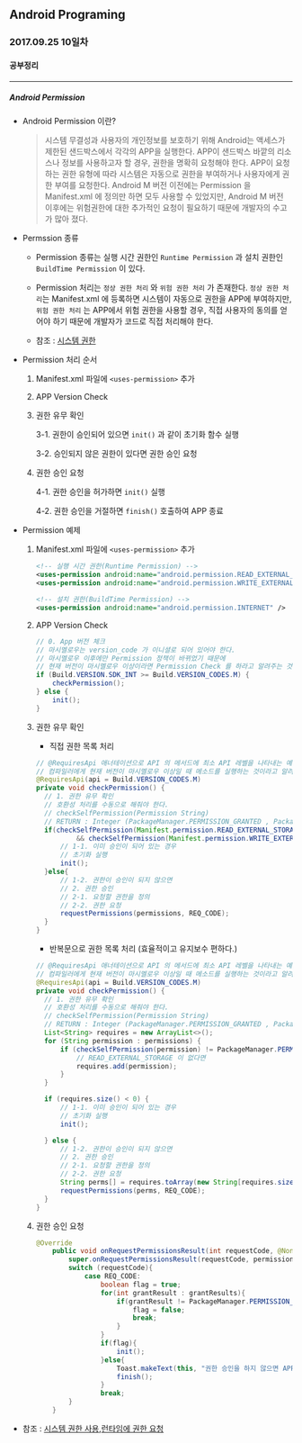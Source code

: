 Android Programing
----------------------------------------------------
### 2017.09.25 10일차

#### 공부정리
____________________________________________________

##### __Android Permission__

- Android Permission 이란?

  > 시스템 무결성과 사용자의 개인정보를 보호하기 위해 Android는 액세스가 제한된 샌드박스에서 각각의 APP을 실행한다. APP이 샌드박스 바깥의 리소스나 정보를 사용하고자 할 경우, 권한을 명확히 요청해야 한다. APP이 요청하는 권한 유형에 따라 시스템은 자동으로 권한을 부여하거나 사용자에게 권한 부여를 요청한다. Android M 버전 이전에는 Permission 을 Manifest.xml 에 정의만 하면 모두 사용할 수 있었지만, Android M 버전 이후에는 위험권한에 대한 추가적인 요청이 필요하기 때문에 개발자의 수고가 많아 졌다.

- Permssion 종류

    - Permission 종류는 실행 시간 권한인 `Runtime Permission` 과 설치 권한인 `BuildTime Permission` 이 있다.

    - Permission 처리는 `정상 권한 처리` 와  `위험 권한 처리` 가 존재한다. `정상 권한 처리`는 Manifest.xml 에 등록하면 시스템이 자동으로 권한을 APP에 부여하지만, `위험 권한 처리` 는 APP에서 위험 권한을 사용할 경우, 직접 사용자의 동의를 얻어야 하기 때문에 개발자가 코드로 직접 처리해야 한다.

    - 참조 : [시스템 권한](https://developer.android.com/guide/topics/security/permissions.html?hl=ko#normal-dangerous)

- Permission 처리 순서

  1. Manifest.xml 파일에 `<uses-permission>` 추가

  2. APP Version Check

  3. 권한 유무 확인

      3-1. 권한이 승인되어 있으면 `init()` 과 같이 초기화 함수 실행

      3-2. 승인되지 않은 권한이 있다면 권한 승인 요청

  4. 권한 승인 요청

      4-1. 권한 승인을 허가하면 `init()` 실행

      4-2. 권한 승인을 거절하면 `finish()` 호출하여 APP 종료

- Permission 예제

  1. Manifest.xml 파일에 `<uses-permission>` 추가

      ```xml
      <!-- 실행 시간 권한(Runtime Permission) -->
      <uses-permission android:name="android.permission.READ_EXTERNAL_STORAGE" />
      <uses-permission android:name="android.permission.WRITE_EXTERNAL_STORAGE" />

      <!-- 설치 권한(BuildTime Permission) -->
      <uses-permission android:name="android.permission.INTERNET" />
      ```

  2. APP Version Check

      ```java
      // 0. App 버전 체크
      // 마시멜로우는 version_code 가 이니셜로 되어 있어야 한다.
      // 마시멜로우 이후에만 Permission 정책이 바뀌었기 때문에
      // 현재 버전이 마시멜로우 이상이라면 Permission Check 를 하라고 알려주는 것이다.
      if (Build.VERSION.SDK_INT >= Build.VERSION_CODES.M) {
          checkPermission();
      } else {
          init();
      }
      ```

  3. 권한 유무 확인

      - 직접 권한 목록 처리

      ```JAVA
      // @RequiresApi 애너테이션으로 API 의 메서드에 최소 API 레벨을 나타내는 예다.
      // 컴파일러에게 현재 버전이 마시멜로우 이상일 때 메소드를 실행하는 것이라고 알려주는 Annotation
      @RequiresApi(api = Build.VERSION_CODES.M)
      private void checkPermission() {
        // 1. 권한 유무 확인
        // 호환성 처리를 수동으로 해줘야 한다.
        // checkSelfPermission(Permission String)
        // RETURN : Integer (PackageManager.PERMISSION_GRANTED , PackageManager.PERMISSION_DENIED)
        if(checkSelfPermission(Manifest.permission.READ_EXTERNAL_STORAGE) == PackageManager.PERMISSION_GRANTED
                && checkSelfPermission(Manifest.permission.WRITE_EXTERNAL_STORAGE) == PackageManager.PERMISSION_GRANTED){
            // 1-1. 이미 승인이 되어 있는 경우
            // 초기화 실행
            init();
        }else{
            // 1-2. 권한이 승인이 되지 않으면
            // 2. 권한 승인
            // 2-1. 요청할 권한을 정의
            // 2-2. 권한 요청
            requestPermissions(permissions, REQ_CODE);
        }
      }
      ```

      - 반복문으로 권한 목록 처리 (효율적이고 유지보수 편하다.)

      ```JAVA
      // @RequiresApi 애너테이션으로 API 의 메서드에 최소 API 레벨을 나타내는 예다.
      // 컴파일러에게 현재 버전이 마시멜로우 이상일 때 메소드를 실행하는 것이라고 알려주는 Annotation
      @RequiresApi(api = Build.VERSION_CODES.M)
      private void checkPermission() {
        // 1. 권한 유무 확인
        // 호환성 처리를 수동으로 해줘야 한다.
        // checkSelfPermission(Permission String)
        // RETURN : Integer (PackageManager.PERMISSION_GRANTED , PackageManager.PERMISSION_DENIED)
        List<String> requires = new ArrayList<>();
        for (String permission : permissions) {
            if (checkSelfPermission(permission) != PackageManager.PERMISSION_GRANTED) {
                // READ_EXTERNAL_STORAGE 이 없다면
                requires.add(permission);
            }
        }

        if (requires.size() < 0) {
            // 1-1. 이미 승인이 되어 있는 경우
            // 초기화 실행
            init();

        } else {
            // 1-2. 권한이 승인이 되지 않으면
            // 2. 권한 승인
            // 2-1. 요청할 권한을 정의
            // 2-2. 권한 요청
            String perms[] = requires.toArray(new String[requires.size()]);
            requestPermissions(perms, REQ_CODE);
        }
      }
      ```

  4. 권한 승인 요청

      ```JAVA
      @Override
          public void onRequestPermissionsResult(int requestCode, @NonNull String[] permissions, @NonNull int[] grantResults) {
              super.onRequestPermissionsResult(requestCode, permissions, grantResults);
              switch (requestCode){
                  case REQ_CODE:
                      boolean flag = true;
                      for(int grantResult : grantResults){
                          if(grantResult != PackageManager.PERMISSION_GRANTED){
                              flag = false;
                              break;
                          }
                      }
                      if(flag){
                          init();
                      }else{
                          Toast.makeText(this, "권한 승인을 하지 않으면 APP 을 사용할 수 없습니다.", Toast.LENGTH_LONG).show();
                          finish();
                      }
                      break;
              }
          }
      ```

- 참조 : [시스템 권한 사용](https://developer.android.com/training/permissions/index.html?hl=ko),[런타임에 권한 요청](https://developer.android.com/training/permissions/requesting.html?hl=ko)
